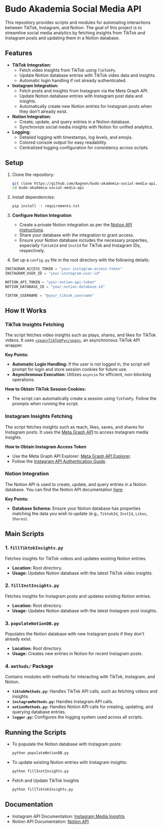 # Budo Akademia Social Media API

This repository provides scripts and modules for automating interactions between TikTok, Instagram, and Notion. The goal of this project is to streamline social media analytics by fetching insights from TikTok and Instagram posts and updating them in a Notion database.

## Features

* **TikTok Integration:**
  * Fetch video insights from TikTok using `TikTokPy`.
  * Update Notion database entries with TikTok video data and insights.
  * Automatic login handling if not already authenticated.
* **Instagram Integration:**
  * Fetch posts and insights from Instagram via the Meta Graph API.
  * Update Notion database entries with Instagram post data and insights.
  * Automatically create new Notion entries for Instagram posts when they don't already exist.
* **Notion Integration:**
  * Create, update, and query entries in a Notion database.
  * Synchronize social media insights with Notion for unified analytics.
* **Logging:**
  * Detailed logging with timestamps, log levels, and emojis.
  * Colored console output for easy readability.
  * Centralized logging configuration for consistency across scripts.

## Setup

1. Clone the repository:

   ```bash
   git clone https://github.com/Aagnen/budo-akademia-social-media-api.git
   cd budo-akademia-social-media-api
   ```
2. Install dependencies:

   ```bash
   pip install -r requirements.txt
   ```
3. **Configure Notion Integration**

   * Create a private Notion integration as per the [Notion API instructions](https://developers.notion.com/docs/getting-started).
   * Share your database with the integration to grant access.
   * Ensure your Notion database includes the necessary properties, especially `TiktokId` and `InstId` for TikTok and Instagram IDs, respectively.
4. Set up a `config.py` file in the root directory with the following details:

```python
INSTAGRAM_ACCESS_TOKEN = "your-instagram-access-token"
INSTAGRAM_USER_ID = "your-instagram-user-id"

NOTION_API_TOKEN = "your-notion-api-token"
NOTION_DATABASE_ID = "your-notion-database-id"

TIKTOK_USERNAME = "@your_tiktok_username"
```

## How It Works

### **TikTok Insights Fetching**

The script fetches video insights such as plays, shares, and likes for TikTok videos. It uses [`<span>TikTokPy</span>`](https://github.com/RussellLuo/tiktokpy), an asynchronous TikTok API wrapper.

**Key Points:**

* **Automatic Login Handling:** If the user is not logged in, the script will prompt for login and store session cookies for future use.
* **Asynchronous Execution:** Utilizes `asyncio` for efficient, non-blocking operations.

**How to Obtain TikTok Session Cookies:**

* The script can automatically create a session using `TikTokPy`. Follow the prompts when running the script.

### Instagram Insights Fetching

The script fetches insights such as reach, likes, saves, and shares for Instagram posts. It uses the [Meta Graph API](https://developers.facebook.com/docs/instagram-platform/reference/instagram-media/insights) to access Instagram media insights.

**How to Obtain Instagram Access Token**

- Use the Meta Graph API Explorer: [Meta Graph API Explorer](https://developers.facebook.com/tools/explorer/).
- Follow the [Instagram API Authentication Guide](https://developers.facebook.com/docs/instagram-api/getting-started).

### Notion Integration

The Notion API is used to create, update, and query entries in a Notion database. You can find the Notion API documentation [here](https://developers.notion.com/docs/getting-started).

**Key Points:**

* **Database Schema:** Ensure your Notion database has properties matching the data you wish to update (e.g., `TiktokId`, `InstId`, `Likes`, `Shares`).

## Main Scripts

### **1. `fillTiktokInsights.py`**

Fetches insights for TikTok videos and updates existing Notion entries.

* **Location:** Root directory.
* **Usage:** Updates Notion database with the latest TikTok video insights.

### **2. `fillInstInsights.py`**

Fetches insights for Instagram posts and updates existing Notion entries.

* **Location:** Root directory.
* **Usage:** Updates Notion database with the latest Instagram post insights.

### **3. `populateNotionDB.py`**

Populates the Notion database with new Instagram posts if they don't already exist.

* **Location:** Root directory.
* **Usage:** Creates new entries in Notion for recent Instagram posts.

### **4. `methods/` Package**

Contains modules with methods for interacting with TikTok, Instagram, and Notion.

* **`tiktokMethods.py`:** Handles TikTok API calls, such as fetching videos and insights.
* **`instagramMethods.py`:** Handles Instagram API calls.
* **`notionMethods.py`:** Handles Notion API calls for creating, updating, and querying database entries.
* **`logger.py`:** Configures the logging system used across all scripts.

## Running the Scripts

- To populate the Notion database with Instagram posts:

  ```bash
  python populateNotionDB.py
  ```
- To update existing Notion entries with Instagram insights:

  ```bash
  python fillInstInsights.py
  ```
- Fetch and Update TikTok Insights

  ```bash
  python fillTiktokInsights.py
  ```

## Documentation

- Instagram API Documentation: [Instagram Media Insights](https://developers.facebook.com/docs/instagram-platform/reference/instagram-media/insights)
- Notion API Documentation: [Notion API](https://developers.notion.com/docs/getting-started)
